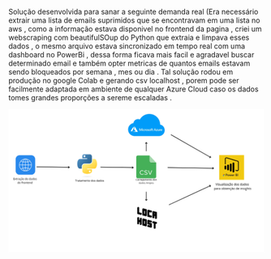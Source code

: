 Solução desenvolvida para sanar a seguinte demanda real (Era necessário extrair uma lista de emails suprimidos que se encontravam em uma lista no aws , como a informação estava disponivel no frontend da pagina , criei um webscraping com beautifulSOup do Python  que extraia e limpava esses dados , o mesmo arquivo estava sincronizado em tempo real com uma dashboard no PowerBi , dessa forma ficava mais facil e agradavel buscar determinado email e também opter metricas de quantos emails estavam sendo bloqueados por semana , mes ou dia . Tal solução rodou em produção no google Colab e gerando csv localhost ,  porem pode ser facilmente adaptada em ambiente de qualquer Azure Cloud caso os dados tomes grandes proporções a sereme escaladas . 

![Design do Pipeline](images/etl_email.png)
